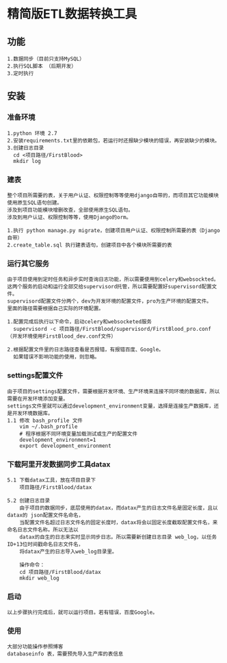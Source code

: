 精简版ETL数据转换工具
==========
## 功能
    1.数据同步（目前只支持MySQL）
    2.执行SQL脚本 （后期开发）
    3.定时执行
    
## 安装
### 准备环境
    1.python 环境 2.7
    2.安装requirements.txt里的依赖包，若运行时还报缺少模块的错误，再安装缺少的模块。
    3.创建日志目录
      cd <项目路径/FirstBlood>
      mkdir log

### 建表
    整个项目所需要的表，关于用户认证、权限控制等等使用django自带的，而项目其它功能模块使用原生SQL语句创建。
    涉及到项目功能模块增删改查，全部使用原生SQL语句。
    涉及到用户认证、权限控制等等，使用Django的orm。

    1.执行 python manage.py migrate，创建项目用户认证、权限控制所需要的表（Django自带）
    2.create_table.sql 执行建表语句，创建项目中各个模块所需要的表

### 运行其它服务
    由于项目使用到定时任务和异步实时查询日志功能，所以需要使用到celery和websockted。
    这两个服务的启动和运行全部交给supervisord托管，所以需要配置好supervisord配置文件。
    supervisord配置文件分两个，dev为开发环境的配置文件，pro为生产环境的配置文件。
    里面的路径需要根据自己实际的环境配置。

    1.配置完成后执行以下命令，启动celery和websocketed服务
      supervisord -c 项目路径/FirstBlood/supervisord/FirstBlood_pro.conf （开发环境使用FirstBlood_dev.conf文件）

    2.根据配置文件里的日志路径查看是否报错，有报错百度、Google。
      如果错误不影响功能的使用，则忽略。

### settings配置文件
    由于项目的settings配置文件，需要根据开发环境、生产环境来连接不同环境的数据库，所以需要在开发环境添加变量。
    settings文件里就可以通过development_environment变量，选择是连接生产数据库，还是开发环境数据库。
    1.1 修改 bash_profile 文件
        vim ~/.bash_profile
        # 程序根据不同环境变量加载测试或生产的配置文件
        development_environment=1
        export development_environment

### 下载阿里开发数据同步工具datax
    5.1 下载datax工具，放在项目目录下
        项目路径/FirstBlood/datax

    5.2 创建日志目录
        由于项目的数据同步，底层使用的datax，而datax产生的日志文件名是固定长度，且以datax的 json配置文件名命名，
        当配置文件名超过日志文件名的固定长度时，datax将会以固定长度截取配置文件名，来命名日志文件名称。所以无法以
        datax的自生的日志来实时显示同步日志。所以需要新创建日志目录 web_log，以任务ID+13位时间戳命名日志文件名，
        将datax产生的日志导入web_log目录里。

        操作命令：
        cd 项目路径/FirstBlood/datax
        mkdir web_log

### 启动
    以上步骤执行完成后，就可以运行项目。若有错误，百度Google。

### 使用
    大部分功能操作参照博客
    databaseinfo 表，需要预先导入生产库的表信息
